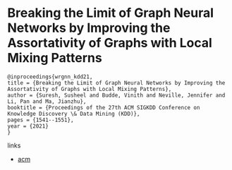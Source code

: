 # Breaking the Limit of Graph Neural Networks by Improving the Assortativity of Graphs with Local Mixing Patterns

```
@inproceedings{wrgnn_kdd21,
title = {Breaking the Limit of Graph Neural Networks by Improving the Assortativity of Graphs with Local Mixing Patterns},
author = {Suresh, Susheel and Budde, Vinith and Neville, Jennifer and Li, Pan and Ma, Jianzhu},
booktitle = {Proceedings of the 27th ACM SIGKDD Conference on Knowledge Discovery \& Data Mining (KDD)},
pages = {1541--1551},
year = {2021}
}
```

links
- [acm](https://dl.acm.org/doi/10.1145/3447548.3467373)
